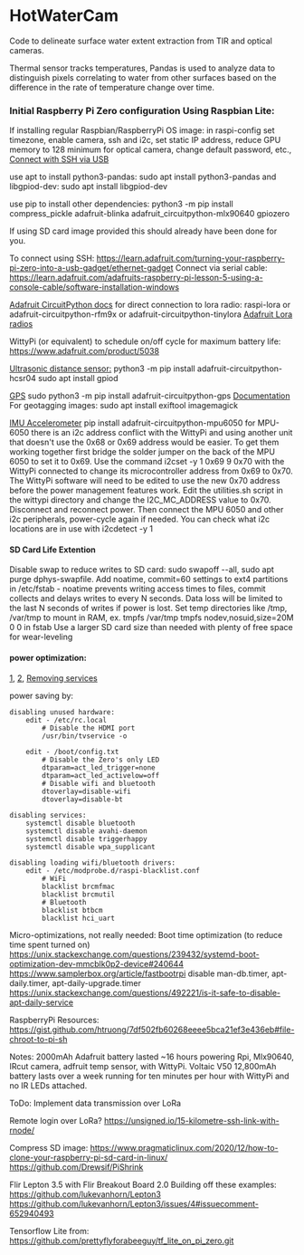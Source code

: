# HotWaterCam
Code to delineate surface water extent extraction from TIR and optical cameras.

Thermal sensor tracks temperatures, Pandas is used to analyze data to distinguish pixels correlating to water from other surfaces based on the difference in the rate of temperature change over time.


### Initial Raspberry Pi Zero configuration Using Raspbian Lite:
If installing regular Raspbian/RaspberryPi OS image:
in raspi-config set timezone, enable camera, ssh and i2c, set static IP address, reduce GPU memory to 128 minimum for optical camera, change default password, etc.,
[Connect with SSH via USB](https://artivis.github.io/post/2020/pi-zero/)

use apt to install python3-pandas: sudo apt install python3-pandas
and libgpiod-dev: sudo apt install libgpiod-dev

use pip to install other dependencies: python3 -m pip install compress_pickle adafruit-blinka adafruit_circuitpython-mlx90640 gpiozero

If using SD card image provided this should already have been done for you.

To connect using SSH: https://learn.adafruit.com/turning-your-raspberry-pi-zero-into-a-usb-gadget/ethernet-gadget
Connect via serial cable: https://learn.adafruit.com/adafruits-raspberry-pi-lesson-5-using-a-console-cable/software-installation-windows


[Adafruit CircuitPython docs](https://learn.adafruit.com/circuitpython-on-raspberrypi-linux/installing-circuitpython-on-raspberry-pi)
for direct connection to lora radio:
raspi-lora or adafruit-circuitpython-rfm9x or adafruit-circuitpython-tinylora
[Adafruit Lora radios](https://learn.adafruit.com/adafruit-rfm69hcw-and-rfm96-rfm95-rfm98-lora-packet-padio-breakouts/using-the-rfm69-radio)

WittyPi (or equivalent) to schedule on/off cycle for maximum battery life:
https://www.adafruit.com/product/5038

[Ultrasonic distance sensor:](https://www.adafruit.com/product/4007)
python3 -m pip install adafruit-circuitpython-hcsr04
sudo apt install gpiod

[GPS](https://www.adafruit.com/product/4415)
sudo python3 -m pip install adafruit-circuitpython-gps
[Documentation](https://cdn-learn.adafruit.com/downloads/pdf/adafruit-mini-gps-pa1010d-module.pdf)
For geotagging images: sudo apt install exiftool imagemagick

[IMU Accelerometer](https://www.adafruit.com/product/3886)
pip install adafruit-circuitpython-mpu6050
for MPU-6050 there is an i2c address conflict with the WittyPi and using another unit that doesn't use the 0x68 or 0x69 address would be easier. 
To get them working together first bridge the solder jumper on the back of the MPU 6050 to set it to 0x69. 
Use the command i2cset -y 1 0x69 9 0x70 with the WittyPi connected to change its microcontroller address from 0x69 to 0x70. 
The WittyPi software will need to be edited to use the new 0x70 address before the power management features work. Edit the utilities.sh script in the wittypi directory and change the I2C_MC_ADDRESS value to 0x70.
Disconnect and reconnect power.
Then connect the MPU 6050 and other i2c peripherals, power-cycle again if needed.
You can check what i2c locations are in use with i2cdetect -y 1

#### SD Card Life Extention
Disable swap to reduce writes to SD card: sudo swapoff --all, sudo apt purge dphys-swapfile.
Add noatime, commit=60 settings to ext4 partitions in /etc/fstab - noatime prevents writing access times to files, commit collects and delays writes to every N seconds. Data loss will be limited to the last N seconds of writes if power is lost.
Set temp directories like /tmp, /var/tmp to mount in RAM, ex. tmpfs /var/tmp tmpfs nodev,nosuid,size=20M 0 0 in fstab
Use a larger SD card size than needed with plenty of free space for wear-leveling
#### power optimization:
[1](https://blues.io/blog/tips-tricks-optimizing-raspberry-pi-power/),
[2](https://raspberry-projects.com/pi/pi-hardware/raspberry-pi-zero/minimising-power-consumption),
[Removing services](https://plone.lucidsolutions.co.nz/hardware/raspberry-pi/3/disable-unwanted-raspbian-services)

power saving by:

    disabling unused hardware:
        edit - /etc/rc.local
            # Disable the HDMI port
            /usr/bin/tvservice -o

        edit - /boot/config.txt
            # Disable the Zero's only LED
            dtparam=act_led_trigger=none
            dtparam=act_led_activelow=off
            # Disable wifi and bluetooth
            dtoverlay=disable-wifi
            dtoverlay=disable-bt

    disabling services:
        systemctl disable bluetooth
        systemctl disable avahi-daemon
        systemctl disable triggerhappy
        systemctl disable wpa_supplicant

    disabling loading wifi/bluetooth drivers:
        edit - /etc/modprobe.d/raspi-blacklist.conf
            # WiFi
            blacklist brcmfmac
            blacklist brcmutil
            # Bluetooth
            blacklist btbcm
            blacklist hci_uart

Micro-optimizations, not really needed:
Boot time optimization (to reduce time spent turned on)
https://unix.stackexchange.com/questions/239432/systemd-boot-optimization-dev-mmcblk0p2-device#240644
https://www.samplerbox.org/article/fastbootrpi
disable man-db.timer, apt-daily.timer, apt-daily-upgrade.timer
https://unix.stackexchange.com/questions/492221/is-it-safe-to-disable-apt-daily-service


RaspberryPi Resources:
https://gist.github.com/htruong/7df502fb60268eeee5bca21ef3e436eb#file-chroot-to-pi-sh

Notes:
2000mAh Adafruit battery lasted ~16 hours powering Rpi, Mlx90640, IRcut camera, adfruit temp sensor, with WittyPi.
Voltaic V50 12,800mAh battery lasts over a week running for ten minutes per hour with WittyPi and no IR LEDs attached.

ToDo:
Implement data transmission over LoRa

Remote login over LoRa?
https://unsigned.io/15-kilometre-ssh-link-with-rnode/

Compress SD image:
https://www.pragmaticlinux.com/2020/12/how-to-clone-your-raspberry-pi-sd-card-in-linux/
https://github.com/Drewsif/PiShrink

Flir Lepton 3.5 with Flir Breakout Board 2.0
Building off these examples:
https://github.com/lukevanhorn/Lepton3
https://github.com/lukevanhorn/Lepton3/issues/4#issuecomment-652940493

Tensorflow Lite from:
https://github.com/prettyflyforabeeguy/tf_lite_on_pi_zero.git
